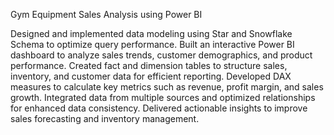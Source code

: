 Gym Equipment Sales Analysis using Power BI

Designed and implemented data modeling using Star and Snowflake Schema to optimize query performance.
Built an interactive Power BI dashboard to analyze sales trends, customer demographics, and product performance.
Created fact and dimension tables to structure sales, inventory, and customer data for efficient reporting.
Developed DAX measures to calculate key metrics such as revenue, profit margin, and sales growth.
Integrated data from multiple sources and optimized relationships for enhanced data consistency.
Delivered actionable insights to improve sales forecasting and inventory management.
